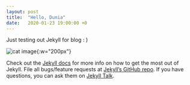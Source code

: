```yaml
---
layout: post
title:  "Hello, Dunia"
date:   2020-01-23 19:00:00 +0
---
```

Just testing out Jekyll for blog : )

![cat image](https://i.redd.it/5l0c8sn0uic41.jpg){:w="200px"}

Check out the [Jekyll docs][jekyll-docs] for more info on how to get the most out of Jekyll. File all bugs/feature requests at [Jekyll’s GitHub repo][jekyll-gh]. If you have questions, you can ask them on [Jekyll Talk][jekyll-talk].

[jekyll-docs]: https://jekyllrb.com/docs/home
[jekyll-gh]:   https://github.com/jekyll/jekyll
[jekyll-talk]: https://talk.jekyllrb.com/
